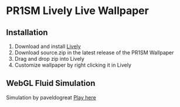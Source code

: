 # PR1SM Lively Live Wallpaper

## Installation

1. Download and install [Lively](https://rocksdanister.github.io/lively/)
2. Download source.zip in the latest release of the PR1SM Wallpaper
3. Drag and drop zip into Lively
4. Customize wallpaper by right clicking it in Lively

## WebGL Fluid Simulation

Simulation by paveldogreat
[Play here](https://paveldogreat.github.io/WebGL-Fluid-Simulation/)
